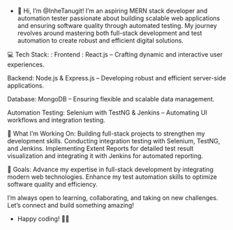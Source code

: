 - 👋 Hi, I’m @InheTanugit!
I’m an aspiring MERN stack developer and automation tester passionate about building scalable web applications and ensuring software quality through automated testing. My journey revolves around mastering both full-stack development and test automation to create robust and efficient digital solutions.

💻 Tech Stack:
: Frontend : React.js – Crafting dynamic and interactive user experiences.

Backend: Node.js & Express.js – Developing robust and efficient server-side applications.

Database: MongoDB – Ensuring flexible and scalable data management.

Automation Testing: Selenium with TestNG & Jenkins – Automating UI workflows and integration testing.

🚀 What I’m Working On:
Building full-stack projects to strengthen my development skills.
Conducting integration testing with Selenium, TestNG, and Jenkins.
Implementing Extent Reports for detailed test result visualization and integrating it with Jenkins for automated reporting.

🌱 Goals:
Advance my expertise in full-stack development by integrating modern web technologies.
Enhance my test automation skills to optimize software quality and efficiency.

I’m always open to learning, collaborating, and taking on new challenges. Let’s connect and build something amazing! 
- Happy coding! 🚀😄


<!---
InheTanugit/InheTanugit is a ✨ special ✨ repository because its `README.md` (this file) appears on your GitHub profile.
You can click the Preview link to take a look at your changes.
--->
